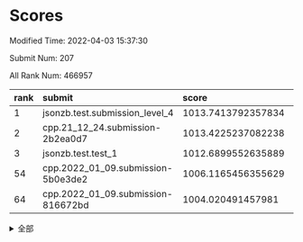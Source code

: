 # Scores

Modified Time: 2022-04-03 15:37:30

Submit Num: 207

All Rank Num: 466957

| rank |               submit               |       score        |       sigma        | pk_num |
| :--- | :--------------------------------- | :----------------- | :----------------- | :----- |
| 1    | jsonzb.test.submission_level_4     | 1013.7413792357834 | 0.8164611541977276 | 9019   |
| 2    | cpp.21_12_24.submission-2b2ea0d7   | 1013.4225237082238 | 0.8056661102676173 | 9026   |
| 3    | jsonzb.test.test_1                 | 1012.6899552635889 | 0.8042731650583731 | 9019   |
| 54   | cpp.2022_01_09.submission-5b0e3de2 | 1006.1165456355629 | 0.7238432271003916 | 9027   |
| 64   | cpp.2022_01_09.submission-816672bd | 1004.020491457981  | 0.7146648642949662 | 9020   |


<details>
<summary>全部</summary>

| rank |                 submit                 |       score        |       sigma        | pk_num |
| :--- | :------------------------------------- | :----------------- | :----------------- | :----- |
| 1    | jsonzb.test.submission_level_4         | 1013.7413792357834 | 0.8164611541977276 | 9019   |
| 2    | cpp.21_12_24.submission-2b2ea0d7       | 1013.4225237082238 | 0.8056661102676173 | 9026   |
| 3    | jsonzb.test.test_1                     | 1012.6899552635889 | 0.8042731650583731 | 9019   |
| 4    | gobigger.level_3.submission_level_3_26 | 1012.244374065143  | 0.7768978573409906 | 9025   |
| 5    | gobigger.level_3.submission_level_3_8  | 1011.9850346883019 | 0.7665389658637085 | 9026   |
| 6    | gobigger.level_3.submission_level_3_25 | 1011.5569130661638 | 0.7714276374594545 | 9026   |
| 7    | gobigger.level_3.submission_level_3_40 | 1010.8248818968286 | 0.7773601006746106 | 9023   |
| 8    | gobigger.level_3.submission_level_3_35 | 1010.8198850888987 | 0.7563781628716714 | 9024   |
| 9    | gobigger.level_3.submission_level_3_15 | 1010.7951976811162 | 0.7660078357543605 | 9020   |
| 10   | gobigger.level_3.submission_level_3_11 | 1010.7849250524846 | 0.7600145653626644 | 9020   |
| 11   | gobigger.level_3.submission_level_3_18 | 1010.7319238260253 | 0.7683259832359555 | 9023   |
| 12   | gobigger.level_3.submission_level_3_22 | 1010.6811210047507 | 0.7812574917042195 | 9026   |
| 13   | gobigger.level_3.submission_level_3_12 | 1010.6158659085802 | 0.740394578370116  | 9024   |
| 14   | gobigger.level_3.submission_level_3_28 | 1010.5312652213794 | 0.7776966471745332 | 9023   |
| 15   | gobigger.level_3.submission_level_3_23 | 1010.5066918227947 | 0.7915608285607839 | 9021   |
| 16   | gobigger.level_3.submission_level_3_27 | 1010.4918566418646 | 0.7407057773320319 | 9026   |
| 17   | gobigger.level_3.submission_level_3_38 | 1010.4651755086487 | 0.7592332904037616 | 9020   |
| 18   | gobigger.level_3.submission_level_3_32 | 1010.3898440110327 | 0.7697056172848559 | 9018   |
| 19   | gobigger.level_3.submission_level_3_5  | 1010.2616140334085 | 0.7834473560120966 | 9020   |
| 20   | gobigger.level_3.submission_level_3_29 | 1010.2554491786135 | 0.7660637930363164 | 9020   |
| 21   | gobigger.level_3.submission_level_3_37 | 1010.2437931616146 | 0.7773174574067292 | 9022   |
| 22   | gobigger.level_3.submission_level_3_4  | 1010.2371659395445 | 0.7500086287167419 | 9023   |
| 23   | gobigger.level_3.submission_level_3_0  | 1010.1970749967822 | 0.7559231042651757 | 9019   |
| 24   | gobigger.level_3.submission_level_3_6  | 1010.1961474843343 | 0.7614738043500103 | 9026   |
| 25   | gobigger.level_3.submission_level_3_39 | 1010.1840802636352 | 0.7390446017238979 | 9020   |
| 26   | gobigger.level_3.submission_level_3_16 | 1010.1530443037245 | 0.7761520553228121 | 9020   |
| 27   | gobigger.level_3.submission_level_3_31 | 1010.0960065006575 | 0.766348402685428  | 9017   |
| 28   | gobigger.level_3.submission_level_3_21 | 1010.0562162069538 | 0.7615726202211587 | 9029   |
| 29   | gobigger.level_3.submission_level_3_20 | 1010.0043059808781 | 0.7503669267015418 | 9023   |
| 30   | gobigger.level_3.submission_level_3_48 | 1010.001290602369  | 0.747128892281282  | 9021   |
| 31   | gobigger.level_3.submission_level_3_41 | 1009.8921214043537 | 0.7542641723160478 | 9026   |
| 32   | gobigger.level_3.submission_level_3_49 | 1009.8553071829363 | 0.7450805224277168 | 9024   |
| 33   | gobigger.level_3.submission_level_3_1  | 1009.8312348106685 | 0.7395140964029157 | 9028   |
| 34   | gobigger.level_3.submission_level_3_47 | 1009.8102436932598 | 0.788674704705309  | 9021   |
| 35   | gobigger.level_3.submission_level_3_2  | 1009.7855594537901 | 0.7586540106532158 | 9020   |
| 36   | gobigger.level_3.submission_level_3_17 | 1009.7349336107774 | 0.758689201259833  | 9025   |
| 37   | gobigger.level_3.submission_level_3_34 | 1009.7288506873167 | 0.759361197720898  | 9020   |
| 38   | gobigger.level_3.submission_level_3_46 | 1009.663293091673  | 0.7272724010706981 | 9020   |
| 39   | gobigger.level_3.submission_level_3_14 | 1009.6297188909028 | 0.7360898158951297 | 9025   |
| 40   | gobigger.level_3.submission_level_3_10 | 1009.5644707460278 | 0.7412357565100168 | 9024   |
| 41   | gobigger.level_3.submission_level_3_9  | 1009.5349320358569 | 0.7519099895854028 | 9028   |
| 42   | gobigger.level_3.submission_level_3_33 | 1009.4832354629958 | 0.7429128819352803 | 9025   |
| 43   | gobigger.level_3.submission_level_3_13 | 1009.48268646005   | 0.7465302782129438 | 9026   |
| 44   | gobigger.level_3.submission_level_3_45 | 1009.4541515315054 | 0.751896291068992  | 9025   |
| 45   | gobigger.level_3.submission_level_3_43 | 1009.43508469314   | 0.7396227537955751 | 9025   |
| 46   | gobigger.level_3.submission_level_3_36 | 1009.3842617931701 | 0.7435960340498655 | 9028   |
| 47   | gobigger.level_3.submission_level_3_19 | 1009.263470759799  | 0.7519579652896499 | 9020   |
| 48   | gobigger.level_3.submission_level_3_30 | 1009.2441588658786 | 0.7387944852337474 | 9025   |
| 49   | gobigger.level_3.submission_level_3_3  | 1009.1403336551198 | 0.7487810819367705 | 9027   |
| 50   | gobigger.level_3.submission_level_3_7  | 1009.0356372214812 | 0.7636762822823234 | 9020   |
| 51   | gobigger.level_3.submission_level_3_44 | 1008.8988074863245 | 0.7350358362411668 | 9021   |
| 52   | gobigger.level_3.submission_level_3_24 | 1008.6322526556091 | 0.7458112802555388 | 9023   |
| 53   | gobigger.level_3.submission_level_3_42 | 1008.5207718933129 | 0.7322165677558853 | 9027   |
| 54   | cpp.2022_01_09.submission-5b0e3de2     | 1006.1165456355629 | 0.7238432271003916 | 9027   |
| 55   | gobigger.level_1.submission_level_1_34 | 1004.9113793641802 | 0.7242038524977331 | 9022   |
| 56   | gobigger.level_1.submission_level_1_43 | 1004.763362716668  | 0.7167078653368892 | 9025   |
| 57   | gobigger.level_1.submission_level_1_44 | 1004.6186638561945 | 0.7142573748345304 | 9027   |
| 58   | gobigger.level_1.submission_level_1_21 | 1004.2321121333304 | 0.7237087506484281 | 9017   |
| 59   | gobigger.level_1.submission_level_1_19 | 1004.2002586535222 | 0.7102633994665472 | 9028   |
| 60   | gobigger.level_1.submission_level_1_36 | 1004.1716730188414 | 0.7193520198580553 | 9024   |
| 61   | gobigger.level_1.submission_level_1_42 | 1004.1257976482386 | 0.7097940199545879 | 9023   |
| 62   | gobigger.level_1.submission_level_1_22 | 1004.0462766267233 | 0.7147430801658514 | 9023   |
| 63   | gobigger.level_1.submission_level_1_24 | 1004.0240193395829 | 0.7228723728386617 | 9027   |
| 64   | cpp.2022_01_09.submission-816672bd     | 1004.020491457981  | 0.7146648642949662 | 9020   |
| 65   | gobigger.level_1.submission_level_1_0  | 1003.9922470808693 | 0.7177176373128565 | 9019   |
| 66   | gobigger.level_1.submission_level_1_11 | 1003.9915883606584 | 0.7161038477033215 | 9027   |
| 67   | gobigger.level_1.submission_level_1_27 | 1003.9481222760828 | 0.716611474581984  | 9027   |
| 68   | gobigger.level_1.submission_level_1_46 | 1003.9138292875468 | 0.717560721696745  | 9026   |
| 69   | gobigger.level_1.submission_level_1_12 | 1003.7860972905003 | 0.7100516191716514 | 9025   |
| 70   | gobigger.level_1.submission_level_1_30 | 1003.7387580903988 | 0.7153862455233686 | 9022   |
| 71   | gobigger.level_1.submission_level_1_17 | 1003.7177064443863 | 0.7313488195778887 | 9021   |
| 72   | gobigger.level_1.submission_level_1_49 | 1003.6639944177601 | 0.7335313566252221 | 9028   |
| 73   | gobigger.level_1.submission_level_1_47 | 1003.6270383505289 | 0.715520355605882  | 9029   |
| 74   | gobigger.level_1.submission_level_1_13 | 1003.6213124285788 | 0.7162128230822564 | 9023   |
| 75   | gobigger.level_1.submission_level_1_28 | 1003.5950527764885 | 0.7250324471320165 | 9019   |
| 76   | gobigger.level_1.submission_level_1_26 | 1003.527402440917  | 0.7300656638880545 | 9020   |
| 77   | gobigger.level_1.submission_level_1_1  | 1003.5076935764525 | 0.7293698259396684 | 9024   |
| 78   | gobigger.level_1.submission_level_1_45 | 1003.4695311531889 | 0.7257308110848972 | 9027   |
| 79   | gobigger.level_1.submission_level_1_15 | 1003.4304755227467 | 0.7218824259586222 | 9023   |
| 80   | gobigger.level_1.submission_level_1_9  | 1003.4226382916156 | 0.7169619305475614 | 9022   |
| 81   | gobigger.level_1.submission_level_1_40 | 1003.3314646010573 | 0.7223356089586005 | 9017   |
| 82   | gobigger.level_1.submission_level_1_4  | 1003.2567442333507 | 0.7096587298522015 | 9020   |
| 83   | gobigger.level_1.submission_level_1_10 | 1003.2559502500466 | 0.7096718246296675 | 9022   |
| 84   | gobigger.level_1.submission_level_1_32 | 1003.1838853823443 | 0.7073524961007367 | 9023   |
| 85   | gobigger.level_1.submission_level_1_18 | 1003.1771999733974 | 0.7081586506198659 | 9023   |
| 86   | gobigger.level_1.submission_level_1_33 | 1003.1657169895184 | 0.7183955266349705 | 9024   |
| 87   | gobigger.level_1.submission_level_1_35 | 1003.1321230536863 | 0.7300750897561833 | 9020   |
| 88   | gobigger.level_1.submission_level_1_39 | 1003.0785937761121 | 0.7298280358271542 | 9020   |
| 89   | gobigger.level_1.submission_level_1_31 | 1003.022943158128  | 0.7107913280763792 | 9027   |
| 90   | gobigger.level_1.submission_level_1_6  | 1003.0108871300342 | 0.7076568949924209 | 9024   |
| 91   | gobigger.level_1.submission_level_1_8  | 1002.9887768289042 | 0.7244219662615182 | 9023   |
| 92   | gobigger.level_1.submission_level_1_7  | 1002.8750817719985 | 0.718569097725954  | 9027   |
| 93   | gobigger.level_1.submission_level_1_29 | 1002.8524766464768 | 0.7250472451907689 | 9023   |
| 94   | gobigger.level_1.submission_level_1_16 | 1002.7832955394027 | 0.7171665648453913 | 9028   |
| 95   | gobigger.level_1.submission_level_1_37 | 1002.7720071385716 | 0.7105058701804994 | 9026   |
| 96   | gobigger.level_1.submission_level_1_20 | 1002.7640200916787 | 0.7031455178503845 | 9024   |
| 97   | gobigger.level_1.submission_level_1_25 | 1002.6669695223454 | 0.7101998672779078 | 9023   |
| 98   | gobigger.level_1.submission_level_1_48 | 1002.6321616459112 | 0.7196307104409625 | 9026   |
| 99   | gobigger.level_1.submission_level_1_23 | 1002.5805366372723 | 0.7104102123865086 | 9022   |
| 100  | gobigger.level_1.submission_level_1_38 | 1002.5441897642776 | 0.7139540349642965 | 9022   |
| 101  | gobigger.level_1.submission_level_1_14 | 1002.5014062874114 | 0.714598529777983  | 9022   |
| 102  | gobigger.level_1.submission_level_1_41 | 1002.4279751357768 | 0.7108921872222518 | 9023   |
| 103  | gobigger.level_1.submission_level_1_3  | 1002.0422464527306 | 0.7187944753498655 | 9019   |
| 104  | gobigger.level_1.submission_level_1_2  | 1001.899629201108  | 0.7220684376051432 | 9019   |
| 105  | gobigger.level_1.submission_level_1_5  | 1001.5223862828769 | 0.7078926295930277 | 9019   |
| 106  | gobigger.random.submission_random_5    | 997.4996541071515  | 0.7035402085550428 | 9023   |
| 107  | gobigger.random.submission_random_23   | 997.2623053106693  | 0.7038291070996414 | 9022   |
| 108  | gobigger.random.submission_random_13   | 997.2593196292827  | 0.7057681971883254 | 9031   |
| 109  | gobigger.random.submission_random_6    | 997.2479420225445  | 0.7145757374914912 | 9020   |
| 110  | gobigger.random.submission_random_26   | 997.1373255975128  | 0.6961979154889063 | 9023   |
| 111  | gobigger.random.submission_random_0    | 997.0083892390643  | 0.7047781475239075 | 9024   |
| 112  | gobigger.random.submission_random_38   | 996.8865094083105  | 0.7050971999126742 | 9024   |
| 113  | gobigger.random.submission_random_22   | 996.7477717277899  | 0.7081556687671224 | 9027   |
| 114  | gobigger.random.submission_random_31   | 996.7338462252903  | 0.7163093450426775 | 9022   |
| 115  | gobigger.random.submission_random_7    | 996.710930197116   | 0.6997054768163482 | 9022   |
| 116  | gobigger.random.submission_random_3    | 996.690260410225   | 0.7063746112688343 | 9022   |
| 117  | gobigger.random.submission_random_47   | 996.6054459336311  | 0.7145154990754178 | 9024   |
| 118  | gobigger.random.submission_random_30   | 996.6042029862068  | 0.7151803780527132 | 9024   |
| 119  | gobigger.random.submission_random_11   | 996.4840954338251  | 0.7179740330487218 | 9022   |
| 120  | gobigger.random.submission_random_46   | 996.4795898497176  | 0.6943086408505035 | 9025   |
| 121  | gobigger.random.submission_random_41   | 996.3993475259349  | 0.7156185946054631 | 9028   |
| 122  | gobigger.random.submission_random_9    | 996.3761487366629  | 0.6959753550161539 | 9026   |
| 123  | gobigger.random.submission_random_24   | 996.3374783895898  | 0.6991260847742347 | 9024   |
| 124  | gobigger.random.submission_random_36   | 996.2900218282413  | 0.7054148094553867 | 9025   |
| 125  | gobigger.random.submission_random_12   | 996.219537597974   | 0.7024259232572608 | 9022   |
| 126  | gobigger.random.submission_random_8    | 996.0776414218234  | 0.7219213108252781 | 9027   |
| 127  | gobigger.random.submission_random_1    | 996.041383718875   | 0.7020153682742254 | 9024   |
| 128  | gobigger.random.submission_random_45   | 995.9751120970022  | 0.717531623106253  | 9016   |
| 129  | gobigger.random.submission_random_40   | 995.9591795061529  | 0.7203464335632886 | 9028   |
| 130  | gobigger.random.submission_random_33   | 995.8862245544718  | 0.7086978265776969 | 9025   |
| 131  | gobigger.random.submission_random_37   | 995.8820283445295  | 0.7084394735006388 | 9020   |
| 132  | gobigger.random.submission_random_2    | 995.8532516662983  | 0.7093330318370306 | 9019   |
| 133  | gobigger.random.submission_random_21   | 995.7708577477509  | 0.7077259419531198 | 9022   |
| 134  | gobigger.random.submission_random_34   | 995.7353311109156  | 0.7196087404162334 | 9024   |
| 135  | gobigger.random.submission_random_48   | 995.7047635682435  | 0.7107219423862259 | 9022   |
| 136  | gobigger.random.submission_random_43   | 995.6377565359489  | 0.705508614451867  | 9022   |
| 137  | gobigger.random.submission_random_19   | 995.6097245642369  | 0.7167200314509996 | 9026   |
| 138  | gobigger.random.submission_random_27   | 995.5019178437614  | 0.7222021522882667 | 9016   |
| 139  | gobigger.random.submission_random_10   | 995.4946753288349  | 0.7145908689602299 | 9022   |
| 140  | gobigger.random.submission_random_44   | 995.4917364704417  | 0.7155591231664151 | 9022   |
| 141  | gobigger.random.submission_random_20   | 995.4774015053857  | 0.7083472224699522 | 9029   |
| 142  | gobigger.random.submission_random_14   | 995.4200419636386  | 0.7172245582046408 | 9017   |
| 143  | gobigger.random.submission_random_17   | 995.364402387507   | 0.698628979365481  | 9025   |
| 144  | gobigger.random.submission_random_4    | 995.3028238096978  | 0.7142433714997777 | 9020   |
| 145  | gobigger.random.submission_random_28   | 995.1888789379537  | 0.7215815877160607 | 9029   |
| 146  | gobigger.random.submission_random_29   | 995.1868314163593  | 0.716719329579483  | 9022   |
| 147  | gobigger.random.submission_random_32   | 995.0293314898431  | 0.7084055440822927 | 9025   |
| 148  | gobigger.random.submission_random_15   | 995.0227330240723  | 0.7083579107395962 | 9016   |
| 149  | gobigger.random.submission_random_25   | 995.0225439204654  | 0.7169987659776869 | 9026   |
| 150  | gobigger.random.submission_random_49   | 994.898531000163   | 0.7157635111526108 | 9028   |
| 151  | gobigger.random.submission_random_16   | 994.8102747212108  | 0.6998472687059444 | 9021   |
| 152  | gobigger.random.submission_random_39   | 994.5910381387031  | 0.7085816813130208 | 9024   |
| 153  | gobigger.random.submission_random_42   | 994.5732442188482  | 0.7358742452822306 | 9026   |
| 154  | gobigger.random.submission_random_35   | 994.5632146496421  | 0.6980666745384789 | 9023   |
| 155  | gobigger.random.submission_random_18   | 994.3124323250719  | 0.737216950915235  | 9027   |
| 156  | gobigger.level_2.submission_level_2_27 | 993.6508655510512  | 0.7289310737804195 | 9024   |
| 157  | gobigger.level_2.submission_level_2_30 | 993.5379657435021  | 0.7199995528550597 | 9026   |
| 158  | gobigger.level_2.submission_level_2_40 | 993.5165134544166  | 0.7188832158086486 | 9021   |
| 159  | gobigger.level_2.submission_level_2_26 | 993.3704004778234  | 0.7501854536270685 | 9019   |
| 160  | gobigger.level_2.submission_level_2_31 | 993.3261585646152  | 0.731366765422593  | 9022   |
| 161  | gobigger.level_2.submission_level_2_35 | 993.2500445951812  | 0.7415413535743969 | 9022   |
| 162  | gobigger.level_2.submission_level_2_42 | 993.1817361489603  | 0.7341441607110747 | 9023   |
| 163  | gobigger.level_2.submission_level_2_46 | 992.9212725663896  | 0.732297045673402  | 9023   |
| 164  | gobigger.level_2.submission_level_2_16 | 992.9118805743744  | 0.7386510583124758 | 9023   |
| 165  | gobigger.level_2.submission_level_2_36 | 992.9035254362636  | 0.7429238943814453 | 9026   |
| 166  | gobigger.level_2.submission_level_2_38 | 992.7077190085201  | 0.7442240024206949 | 9022   |
| 167  | gobigger.level_2.submission_level_2_43 | 992.6774197146804  | 0.7568696580109957 | 9028   |
| 168  | gobigger.level_2.submission_level_2_49 | 992.6761111758711  | 0.7266569377006669 | 9025   |
| 169  | gobigger.level_2.submission_level_2_15 | 992.6654978561403  | 0.728451196982335  | 9025   |
| 170  | gobigger.level_2.submission_level_2_10 | 992.6292991804045  | 0.7423089851454295 | 9022   |
| 171  | gobigger.level_2.submission_level_2_47 | 992.589076089279   | 0.7314260011266056 | 9022   |
| 172  | gobigger.level_2.submission_level_2_48 | 992.5789677902393  | 0.7428128105153086 | 9023   |
| 173  | gobigger.level_2.submission_level_2_41 | 992.4482788462822  | 0.7426807273515402 | 9030   |
| 174  | gobigger.level_2.submission_level_2_2  | 992.4278693633103  | 0.7357998638730541 | 9026   |
| 175  | gobigger.level_2.submission_level_2_25 | 992.4200599462224  | 0.733578845050258  | 9026   |
| 176  | gobigger.level_2.submission_level_2_9  | 992.4118255897238  | 0.7405876819446744 | 9024   |
| 177  | gobigger.level_2.submission_level_2_20 | 992.3909853803185  | 0.7481097900196775 | 9023   |
| 178  | gobigger.level_2.submission_level_2_21 | 992.3345612373499  | 0.7290196602844852 | 9028   |
| 179  | gobigger.level_2.submission_level_2_22 | 992.2337121124649  | 0.7386060064770728 | 9025   |
| 180  | gobigger.level_2.submission_level_2_1  | 992.1586395159467  | 0.7489650372983057 | 9029   |
| 181  | gobigger.level_2.submission_level_2_18 | 992.13318965934    | 0.7527293008883014 | 9022   |
| 182  | gobigger.level_2.submission_level_2_5  | 992.1182050735656  | 0.7323474873627449 | 9022   |
| 183  | gobigger.level_2.submission_level_2_28 | 992.0193181049434  | 0.7587244728949792 | 9017   |
| 184  | gobigger.level_2.submission_level_2_6  | 991.9877448509329  | 0.7582235905385801 | 9026   |
| 185  | gobigger.level_2.submission_level_2_0  | 991.8989935621273  | 0.7503463399216246 | 9023   |
| 186  | gobigger.level_2.submission_level_2_19 | 991.8974083365341  | 0.7473374387039039 | 9025   |
| 187  | gobigger.level_2.submission_level_2_29 | 991.880226816605   | 0.7512906916259106 | 9019   |
| 188  | gobigger.level_2.submission_level_2_45 | 991.8359585130951  | 0.7443118463924587 | 9020   |
| 189  | gobigger.level_2.submission_level_2_12 | 991.7394288271967  | 0.7460820224728226 | 9025   |
| 190  | gobigger.level_2.submission_level_2_44 | 991.7089191013321  | 0.7510751252962403 | 9026   |
| 191  | gobigger.level_2.submission_level_2_14 | 991.6826309234046  | 0.7496475068044274 | 9013   |
| 192  | gobigger.level_2.submission_level_2_33 | 991.6249282992308  | 0.7384290862118092 | 9021   |
| 193  | gobigger.level_2.submission_level_2_13 | 991.5439803779951  | 0.7448783528498689 | 9023   |
| 194  | gobigger.level_2.submission_level_2_7  | 991.4534395603496  | 0.7347611753907074 | 9026   |
| 195  | gobigger.level_2.submission_level_2_37 | 991.3784656565414  | 0.7478596015209706 | 9025   |
| 196  | gobigger.level_2.submission_level_2_4  | 991.3182381404107  | 0.761844673294345  | 9026   |
| 197  | gobigger.level_2.submission_level_2_23 | 991.2876037697008  | 0.74421103876941   | 9029   |
| 198  | gobigger.level_2.submission_level_2_24 | 991.0554134909788  | 0.7383502646193977 | 9023   |
| 199  | gobigger.level_2.submission_level_2_17 | 990.7651973513911  | 0.757969031954788  | 9020   |
| 200  | gobigger.level_2.submission_level_2_32 | 990.7598818242163  | 0.7589376042588751 | 9026   |
| 201  | gobigger.level_2.submission_level_2_11 | 990.7090025536215  | 0.7425325039130408 | 9025   |
| 202  | gobigger.level_2.submission_level_2_8  | 990.6377941468328  | 0.7519569511385908 | 9022   |
| 203  | gobigger.level_2.submission_level_2_3  | 990.342314113989   | 0.7485487594482291 | 9024   |
| 204  | gobigger.level_2.submission_level_2_34 | 990.3009593988144  | 0.7476620882684731 | 9023   |
| 205  | gobigger.level_2.submission_level_2_39 | 990.295901425175   | 0.775076792287907  | 9026   |
| 206  | gobigger.none.submission_none_1        | 980.4229898002006  | 1.4432971670374521 | 9018   |
| 207  | gobigger.none.submission_none_0        | 976.9508648498945  | 1.3598879848832435 | 9023   |

</details>